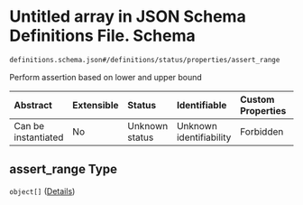 # Untitled array in JSON Schema Definitions File.  Schema

```txt
definitions.schema.json#/definitions/status/properties/assert_range
```

Perform assertion based on lower and upper bound

| Abstract            | Extensible | Status         | Identifiable            | Custom Properties | Additional Properties | Access Restrictions | Defined In                                                                         |
| :------------------ | :--------- | :------------- | :---------------------- | :---------------- | :-------------------- | :------------------ | :--------------------------------------------------------------------------------- |
| Can be instantiated | No         | Unknown status | Unknown identifiability | Forbidden         | Allowed               | none                | [definitions.schema.json\*](../out/definitions.schema.json "open original schema") |

## assert\_range Type

`object[]` ([Details](definitions-definitions-status-properties-assert_range-items.md))
